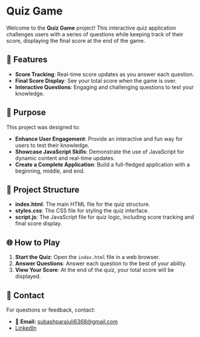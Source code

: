 # Quiz Game

Welcome to the **Quiz Game** project! This interactive quiz application challenges users with a series of questions while keeping track of their score, displaying the final score at the end of the game.

## 🚀 Features

- **Score Tracking**: Real-time score updates as you answer each question.
- **Final Score Display**: See your total score when the game is over.
- **Interactive Questions**: Engaging and challenging questions to test your knowledge.

## 🎯 Purpose

This project was designed to:
- **Enhance User Engagement**: Provide an interactive and fun way for users to test their knowledge.
- **Showcase JavaScript Skills**: Demonstrate the use of JavaScript for dynamic content and real-time updates.
- **Create a Complete Application**: Build a full-fledged application with a beginning, middle, and end.

## 📂 Project Structure

- **index.html**: The main HTML file for the quiz structure.
- **styles.css**: The CSS file for styling the quiz interface.
- **script.js**: The JavaScript file for quiz logic, including score tracking and final score display.

## 🌐 How to Play

1. **Start the Quiz**: Open the `index.html` file in a web browser.
2. **Answer Questions**: Answer each question to the best of your ability.
3. **View Your Score**: At the end of the quiz, your total score will be displayed.

## 📧 Contact

For questions or feedback, contact:

- 📧 **Email:** [subashparajuli6368@gmail.com](mailto:subashparajuli6368@gmail.com)
- [LinkedIn](https://www.linkedin.com/in/subash-parajuli-379b6b320)
